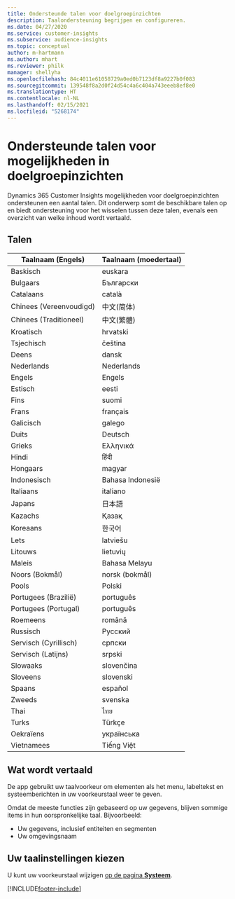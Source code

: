 ```yaml
---
title: Ondersteunde talen voor doelgroepinzichten
description: Taalondersteuning begrijpen en configureren.
ms.date: 04/27/2020
ms.service: customer-insights
ms.subservice: audience-insights
ms.topic: conceptual
author: m-hartmann
ms.author: mhart
ms.reviewer: philk
manager: shellyha
ms.openlocfilehash: 84c4011e61058729a0ed0b7123df8a9227b0f083
ms.sourcegitcommit: 139548f8a2d0f24d54c4a6c404a743eeeb8ef8e0
ms.translationtype: HT
ms.contentlocale: nl-NL
ms.lasthandoff: 02/15/2021
ms.locfileid: "5268174"
---
```

# <a name="supported-languages-for-audience-insights-capability"></a>Ondersteunde talen voor mogelijkheden in doelgroepinzichten

Dynamics 365 Customer Insights mogelijkheden voor doelgroepinzichten ondersteunen een aantal talen. Dit onderwerp somt de beschikbare talen op en biedt ondersteuning voor het wisselen tussen deze talen, evenals een overzicht van welke inhoud wordt vertaald.

## <a name="languages"></a>Talen

| Taalnaam (Engels)|  Taalnaam (moedertaal) |
| ------------- | ------------- |
| Baskisch | euskara |
| Bulgaars | Български |
| Catalaans | català |
| Chinees (Vereenvoudigd) | 中文(简体) |
| Chinees (Traditioneel) | 中文(繁體) |
| Kroatisch | hrvatski |
| Tsjechisch | čeština |
| Deens | dansk |
| Nederlands | Nederlands |
| Engels | Engels |
| Estisch | eesti |
| Fins | suomi |
| Frans | français |
| Galicisch | galego |
| Duits | Deutsch |
| Grieks | Ελληνικά |
| Hindi | हिंदी |
| Hongaars | magyar |
| Indonesisch | Bahasa Indonesië |
| Italiaans | italiano |
| Japans | 日本語 |
| Kazachs | Қазақ |
| Koreaans | 한국어 |
| Lets | latviešu |
| Litouws | lietuvių |
| Maleis | Bahasa Melayu |
| Noors (Bokmål) | norsk (bokmål) |
| Pools | Polski |
| Portugees (Brazilië) | português |
| Portugees (Portugal) | português |
| Roemeens | română |
| Russisch | Русский |
| Servisch (Cyrillisch) | српски |
| Servisch (Latijns) | srpski |
| Slowaaks | slovenčina |
| Sloveens | slovenski |
| Spaans | español |
| Zweeds | svenska |
| Thai | ไทย |
| Turks | Türkçe |
| Oekraïens | українська |
| Vietnamees | Tiếng Việt |

## <a name="whats-translated"></a>Wat wordt vertaald

De app gebruikt uw taalvoorkeur om elementen als het menu, labeltekst en systeemberichten in uw voorkeurstaal weer te geven.

Omdat de meeste functies zijn gebaseerd op uw gegevens, blijven sommige items in hun oorspronkelijke taal. Bijvoorbeeld:

- Uw gegevens, inclusief entiteiten en segmenten
- Uw omgevingsnaam

## <a name="choose-your-language-settings"></a>Uw taalinstellingen kiezen  

U kunt uw voorkeurstaal wijzigen [op de pagina **Systeem**](system.md).


[!INCLUDE[footer-include](../includes/footer-banner.md)]